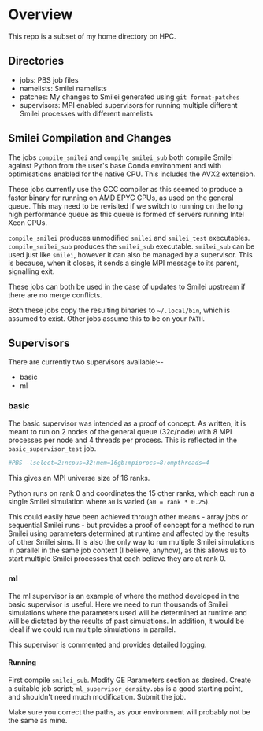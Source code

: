 # Overview
This repo is a subset of my home directory on HPC.

## Directories
- jobs: PBS job files
- namelists: Smilei namelists
- patches: My changes to Smilei generated using `git format-patches`
- supervisors: MPI enabled supervisors for running multiple different Smilei processes with different namelists

## Smilei Compilation and Changes
The jobs `compile_smilei` and `compile_smilei_sub` both compile Smilei against Python from the user's base Conda environment and with optimisations enabled for the native CPU. This includes the AVX2 extension.

These jobs currently use the GCC compiler as this seemed to produce a faster binary for running on AMD EPYC CPUs, as used on the general queue. This may need to be revisited if we switch to running on the long high performance queue as this queue is formed of servers running Intel Xeon CPUs.

`compile_smilei` produces unmodified `smilei` and `smilei_test` executables. `compile_smilei_sub` produces the `smilei_sub` executable. `smilei_sub` can be used just like `smilei`, however it can also be managed by a supervisor. This is because, when it closes, it sends a single MPI message to its parent, signalling exit.

These jobs can both be used in the case of updates to Smilei upstream if there are no merge conflicts.

Both these jobs copy the resulting binaries to `~/.local/bin`, which is assumed to exist. Other jobs assume this to be on your `PATH`.

## Supervisors
There are currently two supervisors available:--
- basic
- ml

### basic
The basic supervisor was intended as a proof of concept. As written, it is meant to run on 2 nodes of the general queue (32c/node) with 8 MPI processes per node and 4 threads per process. This is reflected in the `basic_supervisor_test` job.

```sh
#PBS -lselect=2:ncpus=32:mem=16gb:mpiprocs=8:ompthreads=4
```
This gives an MPI universe size of 16 ranks.

Python runs on rank 0 and coordinates the 15 other ranks, which each run a single Smilei simulation where `a0` is varied (`a0 = rank * 0.25`).

This could easily have been achieved through other means - array jobs or sequential Smilei runs - but provides a proof of concept for a method to run Smilei using parameters determined at runtime and affected by the results of other Smilei sims. It is also the only way to run multiple Smilei simulations in parallel in the same job context (I believe, anyhow), as this allows us to start multiple Smilei processes that each believe they are at rank 0.

### ml
The ml supervisor is an example of where the method developed in the basic supervisor is useful. Here we need to run thousands of Smilei simulations where the parameters used will be determined at runtime and will be dictated by the results of past simulations. In addition, it would be ideal if we could run multiple simulations in parallel.

This supervisor is commented and provides detailed logging.

#### Running
First compile `smilei_sub`. Modify GE Parameters section as desired. Create a suitable job script; `ml_supervisor_density.pbs` is a good starting point, and shouldn't need much modification. Submit the job.

Make sure you correct the paths, as your environment will probably not be the same as mine.
